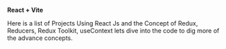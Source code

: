 **React + Vite**

Here is a list of Projects Using React Js and the Concept of Redux, Reducers, Redux Toolkit, useContext lets dive into the code to dig more of the advance concepts.
